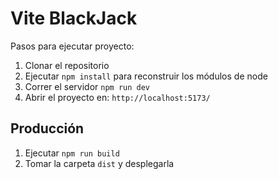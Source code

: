 # Vite BlackJack

Pasos para ejecutar proyecto:

1. Clonar el repositorio
2. Ejecutar ```npm install``` para reconstruir los módulos de node
3. Correr el servidor ```npm run dev```
4. Abrir el proyecto en: ```http://localhost:5173/```

## Producción

1. Ejecutar ```npm run build```
2. Tomar la carpeta ```dist``` y desplegarla